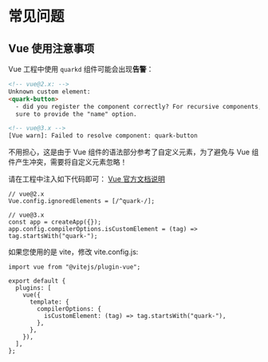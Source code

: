 # 常见问题

## Vue 使用注意事项

Vue 工程中使用 `quarkd` 组件可能会出现**告警**：

```html
<!-- vue@2.x: -->
Unknown custom element:
<quark-button>
  - did you register the component correctly? For recursive components, make
  sure to provide the "name" option.

<!-- vue@3.x -->
[Vue warn]: Failed to resolve component: quark-button
```

不用担心，这是由于 Vue 组件的语法部分参考了自定义元素，为了避免与 Vue 组件产生冲突，需要将自定义元素忽略！

请在工程中注入如下代码即可：
[Vue 官方文档说明](https://vuejs.org/guide/extras/web-components.html)

```tsx
// vue@2.x
Vue.config.ignoredElements = [/^quark-/];

// vue@3.x
const app = createApp({});
app.config.compilerOptions.isCustomElement = (tag) => tag.startsWith("quark-");
```

如果您使用的是 vite，修改 vite.config.js:

```tsx
import vue from "@vitejs/plugin-vue";

export default {
  plugins: [
    vue({
      template: {
        compilerOptions: {
          isCustomElement: (tag) => tag.startsWith("quark-"),
        },
      },
    }),
  ],
};
```
